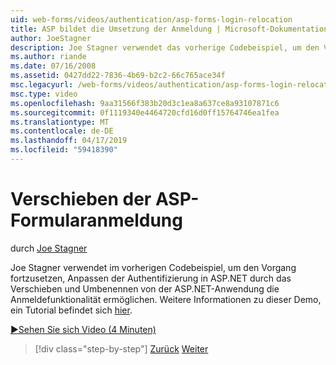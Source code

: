 ```yaml
---
uid: web-forms/videos/authentication/asp-forms-login-relocation
title: ASP bildet die Umsetzung der Anmeldung | Microsoft-Dokumentation
author: JoeStagner
description: Joe Stagner verwendet das vorherige Codebeispiel, um den Vorgang fortzusetzen, Anpassen der Authentifizierung in ASP.NET durch das Verschieben und Umbenennen von die Anmeldefunktionalität ermöglichen den ASP. N...
ms.author: riande
ms.date: 07/16/2008
ms.assetid: 0427dd22-7836-4b69-b2c2-66c765ace34f
msc.legacyurl: /web-forms/videos/authentication/asp-forms-login-relocation
msc.type: video
ms.openlocfilehash: 9aa31566f383b20d3c1ea8a637ce8a93107871c6
ms.sourcegitcommit: 0f1119340e4464720cfd16d0ff15764746ea1fea
ms.translationtype: MT
ms.contentlocale: de-DE
ms.lasthandoff: 04/17/2019
ms.locfileid: "59418390"
---
```

# <a name="asp-forms-login-relocation"></a>Verschieben der ASP-Formularanmeldung

durch [Joe Stagner](https://github.com/JoeStagner)

Joe Stagner verwendet im vorherigen Codebeispiel, um den Vorgang fortzusetzen, Anpassen der Authentifizierung in ASP.NET durch das Verschieben und Umbenennen von der ASP.NET-Anwendung die Anmeldefunktionalität ermöglichen. Weitere Informationen zu dieser Demo, ein Tutorial befindet sich [hier](../../overview/older-versions-security/introduction/forms-authentication-configuration-and-advanced-topics-vb.md).

[&#9654;Sehen Sie sich Video (4 Minuten)](https://channel9.msdn.com/Blogs/ASP-NET-Site-Videos/asp-forms-login-relocation)

> [!div class="step-by-step"]
> [Zurück](how-to-setup-and-use-cookie-less-authentication-in-an-aspnet-application.md)
> [Weiter](forms-login-custom-key-configuration.md)
